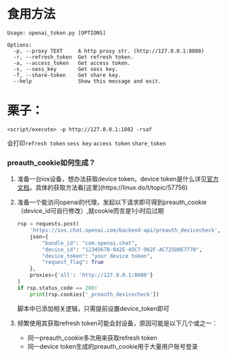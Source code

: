 # 食用方法
```
Usage: openai_token.py [OPTIONS]

Options:
  -p, --proxy TEXT     A http proxy str. (http://127.0.0.1:8080)
  -r, --refresh_token  Get refresh token.
  -a, --access_token   Get access token.
  -s, --sess_key       Get sess key.
  -f, --share-token    Get share key.
  --help               Show this message and exit.
```

# 栗子：

```
<script/execute> -p http://127.0.0.1:1082 -rsaf
```
会打印`refresh token` `sess key` `access token` `share_token`


### preauth_cookie如何生成？

1. 准备一台ios设备，想办法获取device token，device token是什么详见[官方文档](https://developer.apple.com/documentation/devicecheck/dcdevice/generatetoken(completionhandler:))，具体的获取方法看[这里](https://linux.do/t/topic/57756)

2. 准备一个能访问openai的代理，发起以下请求即可得到preauth_cookie（device_id可自行修改）,就cookie而言是1小时后过期

   ```python
   rsp = requests.post(
       'https://ios.chat.openai.com/backend-api/preauth_devicecheck',
       json={
           "bundle_id": "com.openai.chat",
           "device_id": "12345678-042E-45C7-962F-AC725D0E7770",
           "device_token": "your device token",
           "request_flag": True
       },
       proxies={'all': 'http://127.0.0.1:8080'}
   )
   if rsp.status_code == 200:
       print(rsp.cookies['_preauth_devicecheck'])
   ```

   脚本中已添加相关逻辑，只需提前设置device_token即可

3. 频繁使用其获取refresh token可能会封设备，原因可能是以下几个或之一：

   - 同一preauth_cookie多次用来获取refresh token
   - 同一device token生成的preauth_cookie用于大量用户账号登录
